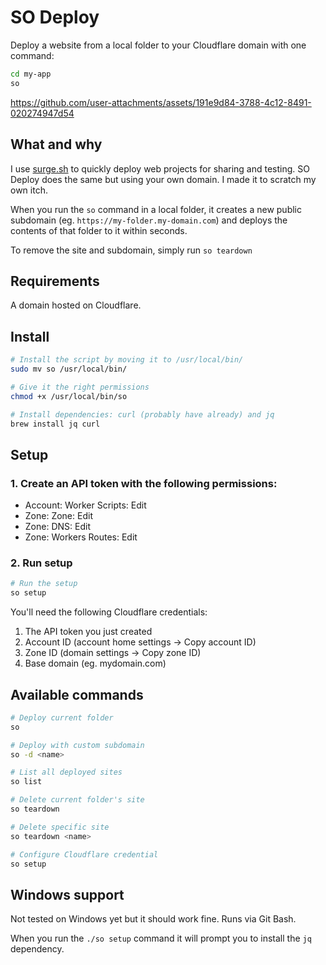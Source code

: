 # SO Deploy

Deploy a website from a local folder to your Cloudflare domain with one command:

```bash
cd my-app
so
```



https://github.com/user-attachments/assets/191e9d84-3788-4c12-8491-020274947d54




## What and why

I use [surge.sh](https://surge.sh/) to quickly deploy web projects for sharing and testing. SO Deploy does the same but using your own domain. I made it to scratch my own itch.

When you run the `so` command in a local folder, it creates a new public subdomain (eg. `https://my-folder.my-domain.com`) and deploys the contents of that folder to it within seconds.

To remove the site and subdomain, simply run `so teardown`

## Requirements

A domain hosted on Cloudflare.

## Install

```bash
# Install the script by moving it to /usr/local/bin/ 
sudo mv so /usr/local/bin/

# Give it the right permissions
chmod +x /usr/local/bin/so

# Install dependencies: curl (probably have already) and jq
brew install jq curl
```

## Setup

### 1. Create an API token with the following permissions: 
  - Account: Worker Scripts: Edit
  - Zone: Zone: Edit
  - Zone: DNS: Edit
  - Zone: Workers Routes: Edit

### 2. Run setup

```bash
# Run the setup
so setup
```

You'll need the following Cloudflare credentials:

1. The API token you just created
2. Account ID (account home settings -> Copy account ID)
3. Zone ID (domain settings -> Copy zone ID)
4. Base domain (eg. mydomain.com)

## Available commands

```bash
# Deploy current folder
so

# Deploy with custom subdomain
so -d <name> 

# List all deployed sites
so list

# Delete current folder's site
so teardown

# Delete specific site
so teardown <name>

# Configure Cloudflare credential
so setup
```

## Windows support

Not tested on Windows yet but it should work fine. Runs via Git Bash. 

When you run the `./so setup` command it will prompt you to install the `jq` dependency.
